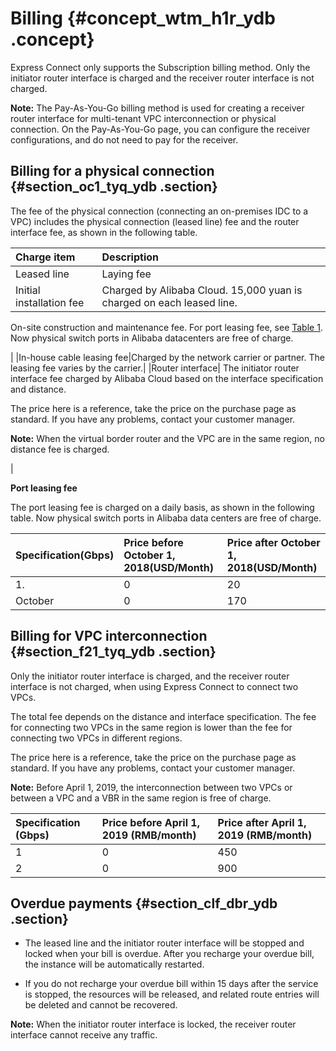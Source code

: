 # Billing {#concept_wtm_h1r_ydb .concept}

Express Connect only supports the Subscription billing method. Only the initiator router interface is charged and the receiver router interface is not charged.

**Note:** The Pay-As-You-Go billing method is used for creating a receiver router interface for multi-tenant VPC interconnection or physical connection. On the Pay-As-You-Go page, you can configure the receiver configurations, and do not need to pay for the receiver.

## Billing for a physical connection {#section_oc1_tyq_ydb .section}

The fee of the physical connection \(connecting an on-premises IDC to a VPC\) includes the physical connection \(leased line\) fee and the router interface fee, as shown in the following table.

|Charge item|Description|
|:----------|:----------|
|Leased line|Laying fee|Charged by the network carrier or partner based on bandwidth and distance.|
|Initial installation fee| Charged by Alibaba Cloud. 15,000 yuan is charged on each leased line.

 On-site construction and maintenance fee. For port leasing fee, see [Table 1](#table_u3x_4zq_ydb). Now physical switch ports in Alibaba datacenters are free of charge.

 |
|In-house cable leasing fee|Charged by the network carrier or partner. The leasing fee varies by the carrier.|
|Router interface| The initiator router interface fee charged by Alibaba Cloud based on the interface specification and distance.

 The price here is a reference, take the price on the purchase page as standard. If you have any problems, contact your customer manager.

 **Note:** When the virtual border router and the VPC are in the same region, no distance fee is charged.

 |

**Port leasing fee**

The port leasing fee is charged on a daily basis, as shown in the following table. Now physical switch ports in Alibaba data centers are free of charge.

|Specification\(Gbps\)|Price before October 1, 2018\(USD/Month\)|Price after October 1, 2018\(USD/Month\)|
|:--------------------|:----------------------------------------|:---------------------------------------|
|1.|0|20|
|October|0|170|

## Billing for VPC interconnection {#section_f21_tyq_ydb .section}

Only the initiator router interface is charged, and the receiver router interface is not charged, when using Express Connect to connect two VPCs.

The total fee depends on the distance and interface specification. The fee for connecting two VPCs in the same region is lower than the fee for connecting two VPCs in different regions.

The price here is a reference, take the price on the purchase page as standard. If you have any problems, contact your customer manager.

**Note:** Before April 1, 2019, the interconnection between two VPCs or between a VPC and a VBR in the same region is free of charge.

|Specification \(Gbps\) |Price before April 1, 2019 \(RMB/month\)|Price after April 1, 2019 \(RMB/month\)|
|:----------------------|:---------------------------------------|:--------------------------------------|
|1|0|450|
|2|0|900|

## Overdue payments {#section_clf_dbr_ydb .section}

-   The leased line and the initiator router interface will be stopped and locked when your bill is overdue. After you recharge your overdue bill, the instance will be automatically restarted.

-   If you do not recharge your overdue bill within 15 days after the service is stopped, the resources will be released, and related route entries will be deleted and cannot be recovered.

**Note:** When the initiator router interface is locked, the receiver router interface cannot receive any traffic.


